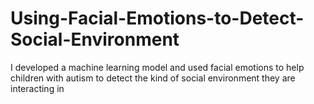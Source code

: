 # Using-Facial-Emotions-to-Detect-Social-Environment
I developed a machine learning model and used facial emotions to help children with autism to detect the kind of social environment they are interacting in

